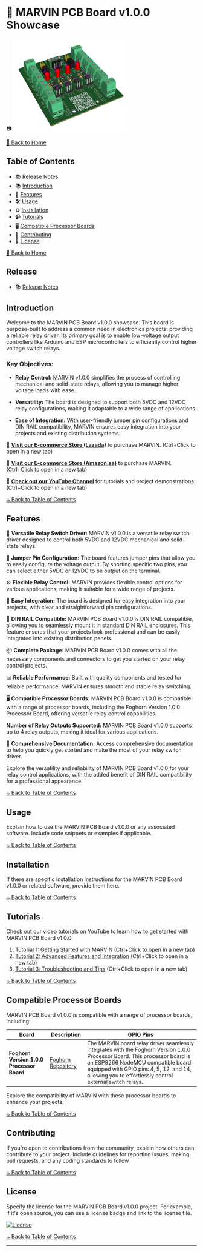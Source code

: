 # 🚀 MARVIN PCB Board v1.0.0 Showcase
📷
<img src="3dv1.png" alt="PCB Back" width="300">

[🏡 Back to Home](/)
## Table of Contents

- 📚 [Release Notes](#release)
- 📚 [Introduction](#introduction)
- 🎯 [Features](#features)
- 🛠️ [Usage](#usage)
- ⚙️ [Installation](#installation)
- 📹 [Tutorials](#tutorials)
- 🖥️ [Compatible Processor Boards](#compatible-processor-boards)
- 🤝 [Contributing](#contributing)
- 📝 [License](#license)
  
[🏡 Back to Home](/)

## Release
- 📚 [Release Notes](./RELEASE.md)

## Introduction <a name="introduction"></a>

Welcome to the MARVIN PCB Board v1.0.0 showcase. This board is purpose-built to address a common need in electronics projects: providing a reliable relay driver. Its primary goal is to enable low-voltage output controllers like Arduino and ESP microcontrollers to efficiently control higher voltage switch relays.

### Key Objectives:

- **Relay Control:** MARVIN v1.0.0 simplifies the process of controlling mechanical and solid-state relays, allowing you to manage higher voltage loads with ease.

- **Versatility:** The board is designed to support both 5VDC and 12VDC relay configurations, making it adaptable to a wide range of applications.

- **Ease of Integration:** With user-friendly jumper pin configurations and DIN RAIL compatibility, MARVIN ensures easy integration into your projects and existing distribution systems.

🛒 **[Visit our E-commerce Store (Lazada)](https://www.lazada.com.ph/seryalda)** to purchase MARVIN.  (Ctrl+Click to open in a new tab)

🛒 **[Visit our E-commerce Store (Amazon.sa)](https://www.amazon.sa/s?k=seryalda)** to purchase MARVIN.  (Ctrl+Click to open in a new tab)

🎥 **[Check out our YouTube Channel](https://www.youtube.com/@seryalda)** for tutorials and project demonstrations.  (Ctrl+Click to open in a new tab)

[🔝 Back to Table of Contents](#table-of-contents)


## Features

🔌 **Versatile Relay Switch Driver:** MARVIN v1.0.0 is a versatile relay switch driver designed to control both 5VDC and 12VDC mechanical and solid-state relays.

🧩 **Jumper Pin Configuration:** The board features jumper pins that allow you to easily configure the voltage output. By shorting specific two pins, you can select either 5VDC or 12VDC to be output on the terminal.

⚙️ **Flexible Relay Control:** MARVIN provides flexible control options for various applications, making it suitable for a wide range of projects.

🔘 **Easy Integration:** The board is designed for easy integration into your projects, with clear and straightforward pin configurations.

🚀 **DIN RAIL Compatible:** MARVIN PCB Board v1.0.0 is DIN RAIL compatible, allowing you to seamlessly mount it in standard DIN RAIL enclosures. This feature ensures that your projects look professional and can be easily integrated into existing distribution panels.

📦 **Complete Package:** MARVIN PCB Board v1.0.0 comes with all the necessary components and connectors to get you started on your relay control projects.

📊 **Reliable Performance:** Built with quality components and tested for reliable performance, MARVIN ensures smooth and stable relay switching.

🖥️ **Compatible Processor Boards:** MARVIN PCB Board v1.0.0 is compatible with a range of processor boards, including the Foghorn Version 1.0.0 Processor Board, offering versatile relay control capabilities.

**Number of Relay Outputs Supported:** MARVIN PCB Board v1.0.0 supports up to 4 relay outputs, making it ideal for various applications.

📖 **Comprehensive Documentation:** Access comprehensive documentation to help you quickly get started and make the most of your relay switch driver.

Explore the versatility and reliability of MARVIN PCB Board v1.0.0 for your relay control applications, with the added benefit of DIN RAIL compatibility for a professional appearance.

[🔝 Back to Table of Contents](#table-of-contents)

## Usage <a name="usage"></a>

Explain how to use the MARVIN PCB Board v1.0.0 or any associated software. Include code snippets or examples if applicable.

[🔝 Back to Table of Contents](#table-of-contents)

## Installation <a name="installation"></a>

If there are specific installation instructions for the MARVIN PCB Board v1.0.0 or related software, provide them here.

[🔝 Back to Table of Contents](#table-of-contents)





## Tutorials <a name="tutorials"></a>

Check out our video tutorials on YouTube to learn how to get started with MARVIN PCB Board v1.0.0:

1. [Tutorial 1: Getting Started with MARVIN](https://www.youtube.com/watch?v=your_video_link_here) (Ctrl+Click to open in a new tab)
2. [Tutorial 2: Advanced Features and Integration](https://www.youtube.com/watch?v=your_video_link_here) (Ctrl+Click to open in a new tab)
3. [Tutorial 3: Troubleshooting and Tips](https://www.youtube.com/watch?v=your_video_link_here) (Ctrl+Click to open in a new tab)

[🔝 Back to Table of Contents](#table-of-contents)

## Compatible Processor Boards <a name="compatible-processor-boards"></a>

MARVIN PCB Board v1.0.0 is compatible with a range of processor boards, including:

| Board                                  | Description                                                                                             | GPIO Pins                 |
|----------------------------------------|---------------------------------------------------------------------------------------------------------|---------------------------|
| **Foghorn Version 1.0.0 Processor Board** | [Foghorn Repository](https://github.com/seryalda/foghorn) | The MARVIN board relay driver seamlessly integrates with the Foghorn Version 1.0.0 Processor Board. This processor board is an ESP8266 NodeMCU compatible board equipped with GPIO pins 4, 5, 12, and 14, allowing you to effortlessly control external switch relays. | 4, 5, 12, 14              |

Explore the compatibility of MARVIN with these processor boards to enhance your projects.

[🔝 Back to Table of Contents](#table-of-contents)




## Contributing <a name="contributing"></a>

If you're open to contributions from the community, explain how others can contribute to your project. Include guidelines for reporting issues, making pull requests, and any coding standards to follow.

[🔝 Back to Table of Contents](#table-of-contents)

## License <a name="license"></a>

Specify the license for the MARVIN PCB Board v1.0.0 project. For example, if it's open source, you can use a license badge and link to the license file.

[![License](https://img.shields.io/badge/License-MIT-blue.svg)](LICENSE)

[🔝 Back to Table of Contents](#table-of-contents)

---
